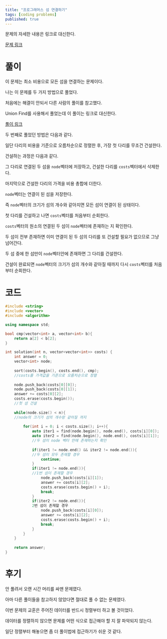 ```yaml
---
title: "프로그래머스 섬 연결하기"
tags: [coding problems]
published: true
---
```


문제의 자세한 내용은 링크로 대신한다.

[문제 링크](https://programmers.co.kr/learn/courses/30/lessons/42861)

# 풀이

이 문제는 최소 비용으로 모든 섬을 연결하는 문제이다.

나는 이 문제를 두 가지 방법으로 풀었다.

처음에는 해결이 안되서 다른 사람의 풀이를 참고했다.

Union Find를 사용해서 풀었는데 이 풀이는 링크로 대신한다.

[풀이 링크](https://velog.io/@diddnjs02/%EC%BD%94%EB%94%A9%ED%85%8C%EC%8A%A4%ED%8A%B8%ED%94%84%EB%A1%9C%EA%B7%B8%EB%9E%98%EB%A8%B8%EC%8A%A4-%EC%84%AC-%EC%97%B0%EA%B2%B0%ED%95%98%EA%B8%B0)

두 번째로 풀었던 방법은 다음과 같다.

일단 다리의 비용을 기준으로 오름차순으로 정렬한 후, 가장 첫 다리를 무조건 건설한다.

건설하는 과정은 다음과 같다.

그 다리로 연결된 두 섬을 `node`벡터에 저장하고, 건설한 다리를 `costs`벡터에서 삭제한다. 

마지막으로 건설한 다리의 가격을 비용 총합에 더한다.

`node`벡터는 연결이 된 섬을 저장한다.

즉 `node`벡터의 크기가 섬의 개수와 같아지면 모든 섬이 연결이 된 상태이다.

첫 다리를 건설하고 나면 `costs`벡터를 처음부터 순회한다.

`costs`벡터의 원소의 연결된 두 섬이 `node`벡터에 존재하는 지 확인한다.

두 섬이 전부 존재하면 이미 연결이 된 두 섬의 다리를 또 건설할 필요가 없으므로 그냥 넘어간다.

두 섬 중에 한 섬만이 `node`벡터안에 존재하면 그 다리를 건설한다.

건설이 완료되면 `node`벡터의 크기가 섬의 개수와 같아질 때까지 다시 `costs`벡터를 처음부터 순회한다.

# 코드

```c++
#include <string>
#include <vector>
#include <algorithm>

using namespace std;

bool cmp(vector<int> a, vector<int> b){
    return a[2] < b[2];
}

int solution(int n, vector<vector<int>> costs) {
    int answer = 0;
    vector<int> node;
    
    sort(costs.begin(), costs.end(), cmp);
    //costs를 가격값을 기준으로 오름차순으로 정렬
    
    node.push_back(costs[0][0]);
    node.push_back(costs[0][1]);
    answer += costs[0][2];
    costs.erase(costs.begin());
    //첫 섬 건설
    
    while(node.size() < n){
    //node의 크기가 섬의 개수랑 같아질 까지
    
        for(int i = 0; i < costs.size(); i++){
            auto iter1 = find(node.begin(), node.end(), costs[i][0]);
            auto iter2 = find(node.begin(), node.end(), costs[i][1]);
            //두 섬이 node 벡터 안에 존재하는지 확인
            
            if(iter1 != node.end() && iter2 != node.end()){
            //두 섬이 모두 존재할 경우
                continue;
            }
            if(iter1 != node.end()){
            //1번 섬이 존재할 경우
                node.push_back(costs[i][1]);
                answer += costs[i][2];
                costs.erase(costs.begin() + i);
                break;
            }
            if(iter2 != node.end()){
            2번 섬이 존재할 경우
                node.push_back(costs[i][0]);
                answer += costs[i][2];
                costs.erase(costs.begin() + i);
                break;
            }
        }
    }
    
    return answer;
}
```
# 후기
안 풀려서 오랜 시간 머리를 싸맨 문제였다.

아마 다른 풀이들을 참고하지 않았다면 절대로 풀 수 없는 문제였다.

이번 문제의 교훈은 주어진 데이터를 반드시 정렬부터 하고 볼 것이었다.

데이터를 정렬하지 않으면 문제를 어떤 식으로 접근해야 할 지 잘 파악되지 않는다.

일단 정렬부터 해놓으면 좀 더 풀이법에 접근하기가 쉬운 것 같다.





